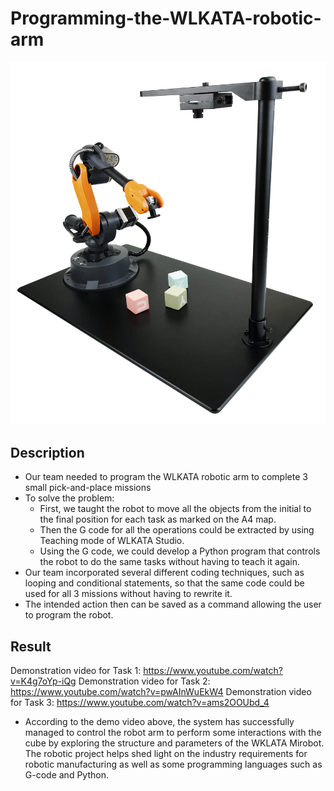 # Programming-the-WLKATA-robotic-arm

<p align="center">
  <img width="600" src="https://github.com/kiettran499/Programming-the-WLKATA-robotic-arm/blob/main/WLKATA-Mirobot-02.jpg">

## Description

- Our team needed to program the WLKATA robotic arm to complete 3 small pick-and-place missions
- To solve the problem:
  - First, we taught the robot to move all the objects from the initial to the final position for each task as marked on the A4 map.
  - Then the G code for all the operations could be extracted by using Teaching mode of WLKATA Studio.
  - Using the G code, we could develop a Python program that controls the robot to do the same tasks without having to teach it again.
- Our team incorporated several different coding techniques, such as looping and conditional statements, so that the same code could be used for all 3 missions without having to rewrite it.
- The intended action then can be saved as a command allowing the user to program the robot.
 
## Result

Demonstration video for Task 1: https://www.youtube.com/watch?v=K4g7oYp-iQg
Demonstration video for Task 2: https://www.youtube.com/watch?v=pwAInWuEkW4
Demonstration video for Task 3: https://www.youtube.com/watch?v=ams2OOUbd_4

- According to the demo video above, the system has successfully managed to control the robot arm to perform some interactions with the cube by exploring the structure and parameters of the WKLATA Mirobot. The robotic project helps shed light on the industry requirements for robotic manufacturing as well as some programming languages such as G-code and Python.
